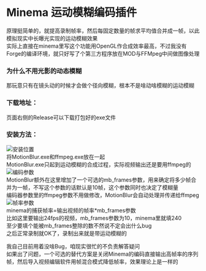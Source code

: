 # Minema 运动模糊编码插件

原理挺简单的，就提高录制帧率，然后每固定数量的帧求平均值合并成一帧，以此模拟现实中长曝光实现的运动模糊效果  
实际上直接在minema里写这个功能用OpenGL作合成效率最高，不过我没有Forge的编译环境，就只好写了个第三方程序放在MOD与FFMpeg中间做图像处理  

### 为什么不用光影的动态模糊
那玩意只有在镜头动的时候才会做个径向模糊，根本不是啥动啥模糊的运动模糊

### 下载地址：
页面右侧的Release可以下载打包好的exe文件  

### 安装方法：  
![安装位置](https://user-images.githubusercontent.com/20377926/97544518-b0015200-1a04-11eb-9f21-56b82f5d4ae9.png)  
将MotionBlur.exe和ffmpeg.exe放在一起  
MotionBlur.exe只起到运动模糊的合成过程，实际视频输出还是要用ffmpeg的
![编码参数](https://user-images.githubusercontent.com/20377926/97544523-b1cb1580-1a04-11eb-8ab2-f0fb49e126d4.png)  
MotionBlur额外在这里增加了一个可选的mb_frames参数，用来确定将多少帧合并为一帧，不写这个参数的话默认是10帧，这个参数同时也决定了模糊量  
编码器参数里的ffmpeg参数不用做修改，MotionBlur会自动处理并传递给ffmpeg  
![帧率参数](https://user-images.githubusercontent.com/20377926/97544526-b394d900-1a04-11eb-9eab-6c4a4a163925.png)  
minema的捕获帧率=输出视频的帧率*mb_frames参数  
比如这里要输出24fps的视频，mb_frames参数为10，minema里就填240  
至少要填个能被mb_frames整除的数不然说不定会出什么bug  
之后正常录制就OK了，录制出来就是带运动模糊的

我自己目前用着没啥Bug，咱现实很忙的不负责解答疑问  
如果出了问题，一个可选的替代方案是关闭Minema的编码直接输出高帧率的序列帧，然后导入视频编辑软件用帧混合模式降低帧率，效果理论上是一样的